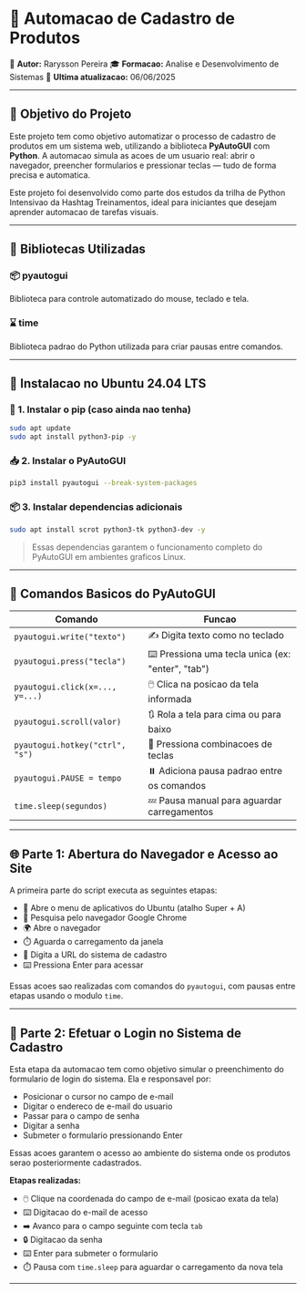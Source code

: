 # 🚀 Automacao de Cadastro de Produtos

👤 **Autor:** Rarysson Pereira
🎓 **Formacao:** Analise e Desenvolvimento de Sistemas
📅 **Ultima atualizacao:** 06/06/2025

---

## 🎯 Objetivo do Projeto

Este projeto tem como objetivo automatizar o processo de cadastro de produtos em um sistema web, utilizando a biblioteca **PyAutoGUI** com **Python**. A automacao simula as acoes de um usuario real: abrir o navegador, preencher formularios e pressionar teclas — tudo de forma precisa e automatica.

Este projeto foi desenvolvido como parte dos estudos da trilha de Python Intensivao da Hashtag Treinamentos, ideal para iniciantes que desejam aprender automacao de tarefas visuais.

---

## 🧰 Bibliotecas Utilizadas

### 📦 pyautogui

Biblioteca para controle automatizado do mouse, teclado e tela.

### ⌛ time

Biblioteca padrao do Python utilizada para criar pausas entre comandos.

---

## 🐧 Instalacao no Ubuntu 24.04 LTS

### 🔧 1. Instalar o pip (caso ainda nao tenha)

```bash
sudo apt update
sudo apt install python3-pip -y
```

### 📥 2. Instalar o PyAutoGUI

```bash
pip3 install pyautogui --break-system-packages
```

### 📦 3. Instalar dependencias adicionais

```bash
sudo apt install scrot python3-tk python3-dev -y
```

> Essas dependencias garantem o funcionamento completo do PyAutoGUI em ambientes graficos Linux.

---

## 🧠 Comandos Basicos do PyAutoGUI

| Comando                         | Funcao                                            |
| ------------------------------- | ------------------------------------------------- |
| `pyautogui.write("texto")`      | ✍️ Digita texto como no teclado                   |
| `pyautogui.press("tecla")`      | ⌨️ Pressiona uma tecla unica (ex: "enter", "tab") |
| `pyautogui.click(x=..., y=...)` | 🖱️ Clica na posicao da tela informada            |
| `pyautogui.scroll(valor)`       | 🔃 Rola a tela para cima ou para baixo            |
| `pyautogui.hotkey("ctrl", "s")` | 🎹 Pressiona combinacoes de teclas                |
| `pyautogui.PAUSE = tempo`       | ⏸️ Adiciona pausa padrao entre os comandos        |
| `time.sleep(segundos)`          | 💤 Pausa manual para aguardar carregamentos       |

---

## 🌐 Parte 1: Abertura do Navegador e Acesso ao Site

A primeira parte do script executa as seguintes etapas:

* 🧭 Abre o menu de aplicativos do Ubuntu (atalho Super + A)
* 🔎 Pesquisa pelo navegador Google Chrome
* 🌍 Abre o navegador
* ⏱️ Aguarda o carregamento da janela
* 🔗 Digita a URL do sistema de cadastro
* ⌨️ Pressiona Enter para acessar

Essas acoes sao realizadas com comandos do `pyautogui`, com pausas entre etapas usando o modulo `time`.

---

## 🔐 Parte 2: Efetuar o Login no Sistema de Cadastro

Esta etapa da automacao tem como objetivo simular o preenchimento do formulario de login do sistema. Ela e responsavel por:

* Posicionar o cursor no campo de e-mail
* Digitar o endereco de e-mail do usuario
* Passar para o campo de senha
* Digitar a senha
* Submeter o formulario pressionando Enter

Essas acoes garantem o acesso ao ambiente do sistema onde os produtos serao posteriormente cadastrados.

**Etapas realizadas:**

* 🖱️ Clique na coordenada do campo de e-mail (posicao exata da tela)
* ⌨️ Digitacao do e-mail de acesso
* ➡️ Avanco para o campo seguinte com tecla `tab`
* 🔒 Digitacao da senha
* ⌨️ Enter para submeter o formulario
* ⏱️ Pausa com `time.sleep` para aguardar o carregamento da nova tela

---
